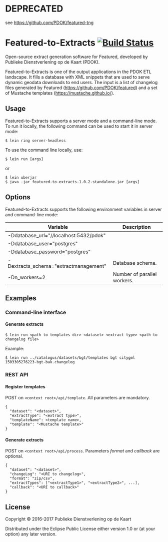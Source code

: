 # DEPRECATED

see https://github.com/PDOK/featured-tng

# Featured-to-Extracts [![Build Status](https://travis-ci.org/PDOK/featured-to-extracts.svg?branch=master)](https://travis-ci.org/PDOK/featured-to-extracts)

Open-source extract generation software for Featured, developed by Publieke Dienstverlening op de Kaart (PDOK).

Featured-to-Extracts is one of the output applications in the PDOK ETL landscape.
It fills a database with XML snippets that are used to serve dynamic geodata downloads to end users.
The input is a list of changelog files generated by Featured (<https://github.com/PDOK/featured>) and a set of Mustache
templates (<https://mustache.github.io/>).

## Usage

Featured-to-Extracts supports a server mode and a command-line mode.
To run it locally, the following command can be used to start it in server mode:

    $ lein ring server-headless

To use the command line locally, use:

    $ lein run [args]

or

    $ lein uberjar
    $ java -jar featured-to-extracts-1.0.2-standalone.jar [args]

## Options

Featured-to-Extracts supports the following environment variables in server and command-line mode:

| Variable | Description |
|---|---|
| -Ddatabase_url="//localhost:5432/pdok" | |
| -Ddatabase_user="postgres" | |
| -Ddatabase_password="postgres" | |
| -Dextracts_schema="extractmanagement" | Database schema. |
| -Dn_workers=2 | Number of parallel workers. |

## Examples

### Command-line interface

#### Generate extracts
    $ lein run <path to templates dir> <dataset> <extract type> <path to changelog file>

Example:

    $ lein run ../catalogus/datasets/bgt/templates bgt citygml 1503305276223-bgt-bak.changelog

### REST API

#### Register templates
POST on `<context root>/api/template`. All parameters are mandatory.

    {
      "dataset": "<dataset>",
      "extractType": "<extract type>",
      "templateName": <template name>,
      "template": "<Mustache template>"
    }

#### Generate extracts
POST on `<context root>/api/process`. Parameters _format_ and _callback_ are optional.

    {
      "dataset": "<dataset>",
      "changeLog": "<URI to changelog>",
      "format": "zip/csv",
      "extractTypes": ["<extractType1>", "<extractType2>", ...],
      "callback": "<URI to callback>"
    }

## License

Copyright © 2016-2017 Publieke Dienstverlening op de Kaart

Distributed under the Eclipse Public License either version 1.0 or (at your option) any later version.
